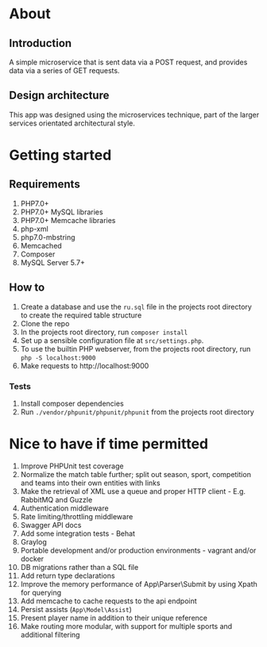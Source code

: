 # About
## Introduction
A simple microservice that is sent data via a POST request, and provides data via a series of GET requests.

## Design architecture
This app was designed using the microservices technique, part of the larger services orientated architectural style.

# Getting started
## Requirements

1) PHP7.0+
1) PHP7.0+ MySQL libraries
1) PHP7.0+ Memcache libraries
1) php-xml
1) php7.0-mbstring
1) Memcached
1) Composer
1) MySQL Server 5.7+

## How to

1) Create a database and use the `ru.sql` file in the projects root directory to create the required table structure
1) Clone the repo
1) In the projects root directory, run `composer install`
1) Set up a sensible configuration file at `src/settings.php`.
1) To use the builtin PHP webserver, from the projects root directory, run `php -S localhost:9000`
1) Make requests to http://localhost:9000

### Tests

1) Install composer dependencies
1) Run `./vendor/phpunit/phpunit/phpunit` from the projects root directory

# Nice to have if time permitted

1) Improve PHPUnit test coverage
1) Normalize the match table further; split out season, sport, competition and teams into their own entities with links
1) Make the retrieval of XML use a queue and proper HTTP client - E.g. RabbitMQ and Guzzle
1) Authentication middleware
1) Rate limiting/throttling middleware
1) Swagger API docs
1) Add some integration tests - Behat
1) Graylog
1) Portable development and/or production environments - vagrant and/or docker
1) DB migrations rather than a SQL file
1) Add return type declarations
1) Improve the memory performance of App\Parser\Submit by using Xpath for querying
1) Add memcache to cache requests to the api endpoint
1) Persist assists (`App\Model\Assist`)
1) Present player name in addition to their unique reference
1) Make routing more modular, with support for multiple sports and additional filtering